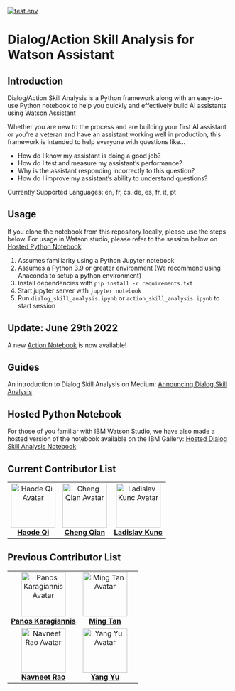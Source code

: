 [![test env](https://github.com/watson-developer-cloud/assistant-dialog-skill-analysis/actions/workflows/ci.yaml/badge.svg?branch=master)](https://github.com/watson-developer-cloud/assistant-dialog-skill-analysis/actions/workflows/ci.yaml)

# Dialog/Action Skill Analysis for Watson Assistant

## Introduction
Dialog/Action Skill Analysis is a Python framework along with an easy-to-use Python notebook to help you quickly and effectively build AI assistants using Watson Assistant 

Whether you are new to the process and are building your first AI assistant or you’re a veteran and have an assistant working well in production, this framework is intended to help everyone with questions like...
- How do I know my assistant is doing a good job?
- How do I test and measure my assistant’s performance?
- Why is the assistant responding incorrectly to this question?
- How do I improve my assistant’s ability to understand questions?

Currently Supported Languages: en, fr, cs, de, es, fr, it, pt

## Usage
If you clone the notebook from this repository locally, please use the steps below. For usage in Watson studio, please refer to the 
session below on [Hosted Python Notebook](#hosted-python-notebook)


1. Assumes familiarity using a Python Jupyter notebook
2. Assumes a Python 3.9 or greater environment (We recommend using Anaconda to setup a python environment)
3. Install dependencies with `pip install -r requirements.txt`
4. Start jupyter server with `jupyter notebook`
5. Run `dialog_skill_analysis.ipynb` or `action_skill_analysis.ipynb` to start session

## Update: June 29th 2022
A new [Action Notebook](https://github.com/watson-developer-cloud/assistant-dialog-skill-analysis/blob/master/action_skill_analysis.ipynb) is now available!

## Guides
An introduction to Dialog Skill Analysis on Medium: [Announcing Dialog Skill Analysis](https://medium.com/ibm-watson/announcing-dialog-skill-analysis-for-watson-assistant-83cdfb968178?)

## Hosted Python Notebook
For those of you familiar with IBM Watson Studio, we have also made a hosted version of the notebook available on the IBM Gallery: [Hosted Dialog Skill Analysis Notebook](https://dataplatform.cloud.ibm.com/exchange/public/entry/view/4d77701840fcb2f21587e39fdb887049)

## Current Contributor List

| |                                                                                                                                                         |                                                                                                                                                         |
:-------------------------:|:-------------------------------------------------------------------------------------------------------------------------------------------------------:|:-------------------------------------------------------------------------------------------------------------------------------------------------------:|
<img src="https://avatars1.githubusercontent.com/u/41268579" alt="Haode Qi Avatar" width=100/> <br/> <b>[Haode Qi](https://github.com/haodeqi)<b>  | <img src="https://avatars.githubusercontent.com/u/20978879" alt="Cheng Qian Avatar" width=100/> <br/> <b>[Cheng Qian](https://github.com/tsinggggg)<b>  | <img src="https://avatars0.githubusercontent.com/u/55497265" alt="Ladislav Kunc Avatar" width=100/> <br/> <b>[Ladislav Kunc](https://github.com/lada-kunc)<b> |


## Previous Contributor List

| | | |
:-------------------------:|:-------------------------:|:-------------------------:|
<img src="https://avatars2.githubusercontent.com/u/21293612" alt="Panos Karagiannis Avatar" width=100/> <br/> <b>[Panos Karagiannis](https://github.com/apropos13)<b> | <img src="https://avatars0.githubusercontent.com/u/10625921" alt="Ming Tan Avatar" width=100/> <br/> <b>[Ming Tan](https://github.com/mingtan888)<b> |
<img src="https://avatars0.githubusercontent.com/u/5985542" alt="Navneet Rao Avatar" width=100/> <br/> <b>[Navneet Rao](https://github.com/navneetrao)<b>| <img src="https://avatars0.githubusercontent.com/u/12615278" alt="Yang Yu Avatar" width=100/> <br/> <b>[Yang Yu](https://github.com/yangyuphd)<b> |
